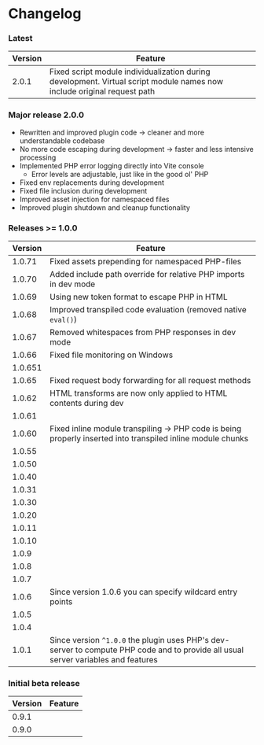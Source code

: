 # Changelog

### Latest

| Version | Feature                                                                                                                 |
| ------- | ----------------------------------------------------------------------------------------------------------------------- |
| 2.0.1   | Fixed script module individualization during development. Virtual script module names now include original request path |

### Major release 2.0.0

-   Rewritten and improved plugin code -> cleaner and more understandable codebase
-   No more code escaping during development -> faster and less intensive processing
-   Implemented PHP error logging directly into Vite console
    -   Error levels are adjustable, just like in the good ol' PHP
-   Fixed env replacements during development
-   Fixed file inclusion during development
-   Improved asset injection for namespaced files
-   Improved plugin shutdown and cleanup functionality

### Releases >= 1.0.0

| Version | Feature                                                                                                                            |
| ------- | ---------------------------------------------------------------------------------------------------------------------------------- |
| 1.0.71  | Fixed assets prepending for namespaced PHP-files                                                                                   |
| 1.0.70  | Added include path override for relative PHP imports in dev mode                                                                   |
| 1.0.69  | Using new token format to escape PHP in HTML                                                                                       |
| 1.0.68  | Improved transpiled code evaluation (removed native `eval()`)                                                                      |
| 1.0.67  | Removed whitespaces from PHP responses in dev mode                                                                                 |
| 1.0.66  | Fixed file monitoring on Windows                                                                                                   |
| 1.0.651 |                                                                                                                                    |
| 1.0.65  | Fixed request body forwarding for all request methods                                                                              |
| 1.0.62  | HTML transforms are now only applied to HTML contents during dev                                                                   |
| 1.0.61  |                                                                                                                                    |
| 1.0.60  | Fixed inline module transpiling -> PHP code is being properly inserted into transpiled inline module chunks                        |
| 1.0.55  |                                                                                                                                    |
| 1.0.50  |                                                                                                                                    |
| 1.0.40  |                                                                                                                                    |
| 1.0.31  |                                                                                                                                    |
| 1.0.30  |                                                                                                                                    |
| 1.0.20  |                                                                                                                                    |
| 1.0.11  |                                                                                                                                    |
| 1.0.10  |                                                                                                                                    |
| 1.0.9   |                                                                                                                                    |
| 1.0.8   |                                                                                                                                    |
| 1.0.7   |                                                                                                                                    |
| 1.0.6   | Since version 1.0.6 you can specify wildcard entry points                                                                          |
| 1.0.5   |                                                                                                                                    |
| 1.0.4   |                                                                                                                                    |
| 1.0.1   | Since version `^1.0.0` the plugin uses PHP's dev-server to compute PHP code and to provide all usual server variables and features |

### Initial beta release

| Version | Feature |
| ------- | ------- |
| 0.9.1   |         |
| 0.9.0   |         |
